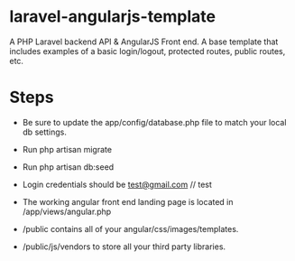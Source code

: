 laravel-angularjs-template
==========================

A PHP Laravel backend API &amp; AngularJS Front end.
A base template that includes examples of a basic login/logout, protected routes, public routes, etc.

# Steps #
* Be sure to update the app/config/database.php file to match your local db settings.

* Run php artisan migrate

* Run php artisan db:seed

* Login credentials should be test@gmail.com // test

* The working angular front end landing page is located in /app/views/angular.php

* /public contains all of your angular/css/images/templates. 
* /public/js/vendors to store all your third party libraries. 
